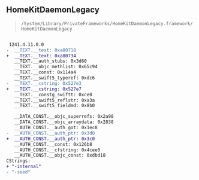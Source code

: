 ## HomeKitDaemonLegacy

> `/System/Library/PrivateFrameworks/HomeKitDaemonLegacy.framework/HomeKitDaemonLegacy`

```diff

 1241.4.11.0.0
-  __TEXT.__text: 0xa80718
+  __TEXT.__text: 0xa80734
   __TEXT.__auth_stubs: 0x3d60
   __TEXT.__objc_methlist: 0x65c94
   __TEXT.__const: 0x114a4
   __TEXT.__swift5_typeref: 0xdc6
-  __TEXT.__cstring: 0x527e3
+  __TEXT.__cstring: 0x527e7
   __TEXT.__constg_swiftt: 0xce0
   __TEXT.__swift5_reflstr: 0xa3a
   __TEXT.__swift5_fieldmd: 0x8b0

   __DATA_CONST.__objc_superrefs: 0x2a98
   __DATA_CONST.__objc_arraydata: 0x2838
   __AUTH_CONST.__auth_got: 0x1ec8
-  __AUTH_CONST.__auth_ptr: 0x3d0
+  __AUTH_CONST.__auth_ptr: 0x3c0
   __AUTH_CONST.__const: 0x126b8
   __AUTH_CONST.__cfstring: 0x4cee0
   __AUTH_CONST.__objc_const: 0xdbd18
CStrings:
+ "-internal"
- "-seed"

```
